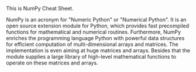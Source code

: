 This is NumPy Cheat Sheet.

NumPy is an acronym for "Numeric Python" or "Numerical Python". It is an open source extension module for Python, which provides fast precompiled functions for mathematical and numerical routines. Furthermore, NumPy enriches the programming language Python with powerful data structures for efficient computation of multi-dimensional arrays and matrices. The implementation is even aiming at huge matrices and arrays. Besides that the module supplies a large library of high-level mathematical functions to operate on these matrices and arrays.
